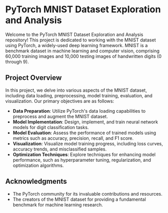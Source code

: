 # PyTorch MNIST Dataset Exploration and Analysis

Welcome to the PyTorch MNIST Dataset Exploration and Analysis repository! This project is dedicated to working with the MNIST dataset using PyTorch, a widely-used deep learning framework. MNIST is a benchmark dataset in machine learning and computer vision, comprising 60,000 training images and 10,000 testing images of handwritten digits (0 through 9).

## Project Overview

In this project, we delve into various aspects of the MNIST dataset, including data loading, preprocessing, model training, evaluation, and visualization. Our primary objectives are as follows:

- **Data Preparation**: Utilize PyTorch's data loading capabilities to preprocess and augment the MNIST dataset.
- **Model Implementation**: Design, implement, and train neural network models for digit classification tasks.
- **Model Evaluation**: Assess the performance of trained models using metrics such as accuracy, precision, recall, and F1 score.
- **Visualization**: Visualize model training progress, including loss curves, accuracy trends, and misclassified samples.
- **Optimization Techniques**: Explore techniques for enhancing model performance, such as hyperparameter tuning, regularization, and optimization algorithms.

## Acknowledgments

- The PyTorch community for its invaluable contributions and resources.
- The creators of the MNIST dataset for providing a fundamental benchmark for machine learning research.
